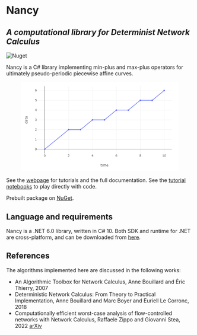 # Nancy
## _A computational library for Determinist Network Calculus_

![Nuget](https://img.shields.io/nuget/v/Unipi.Nancy)

Nancy is a C# library implementing min-plus and max-plus operators for ultimately pseudo-periodic piecewise affine curves.

<figure>
    <img src="./img/01.png" alt="Plot of a generic NC curve"/>
</figure>

See the [webpage](https://rzippo.github.io/nancy/) for tutorials and the full documentation.
See the [tutorial notebooks](./examples/) to play directly with code.

Prebuilt package on [NuGet](https://www.nuget.org/packages/Unipi.Nancy/).

## Language and requirements

Nancy is a .NET 6.0 library, written in C# 10.
Both SDK and runtime for .NET are cross-platform, and can be downloaded from [here](https://dotnet.microsoft.com/en-us/download).

## References

The algorithms implemented here are discussed in the following works:

* An Algorithmic Toolbox for Network Calculus, Anne Bouillard and Éric Thierry, 2007
* Deterministic Network Calculus: From Theory to Practical Implementation, Anne Bouillard and Marc Boyer and Euriell Le Corronc, 2018
* Computationally efficient worst-case analysis of flow-controlled networks with Network Calculus, Raffaele Zippo and Giovanni Stea, 2022 [arXiv](https://arxiv.org/abs/2203.02497)
